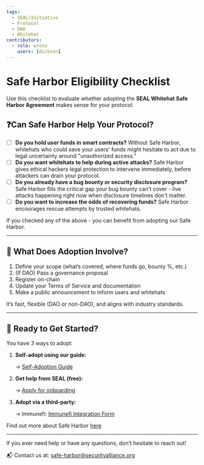 ```yaml
---
tags:
  - SEAL/Initiative
  - Protocol
  - DAO
  - Whitehat
contributors:
  - role: wrote
    users: [dickson]
---
```


# Safe Harbor Eligibility Checklist

Use this checklist to evaluate whether adopting the **SEAL Whitehat Safe Harbor Agreement** makes sense for your protocol.

## ❓Can Safe Harbor Help Your Protocol?

- [ ]  **Do you hold user funds in smart contracts?** Without Safe Harbor, whitehats who could save your users' funds might hesitate to act due to legal uncertainty around "unauthorized access."
- [ ]  **Do you want whitehats to help during active attacks?** Safe Harbor gives ethical hackers legal protection to intervene immediately, before attackers can drain your protocol.
- [ ]  **Do you already have a bug bounty or security disclosure program?** Safe Harbor fills the critical gap your bug bounty can't cover - live attacks happening right now when disclosure timelines don't matter.
- [ ]  **Do you want to increase the odds of recovering funds?** Safe Harbor encourages rescue attempts by trusted whitehats.

If you checked any of the above - you can benefit from adopting our Safe Harbor.

---

## 🎯 What Does Adoption Involve?

1. Define your scope (what’s covered, where funds go, bounty %, etc.)
2. (If DAO) Pass a governance proposal
3. Register on-chain
4. Update your Terms of Service and documentation
5. Make a public announcement to inform users and whitehats

It’s fast, flexible (DAO or non-DAO), and aligns with industry standards.

---

## 🚀 Ready to Get Started?

You have 3 ways to adopt:

1. **Self-adopt using our guide:**
    
    → [Self-Adoption Guide](https://securityalliance.notion.site/public-seal-safe-harbor-self-adoption-guide?pvs=74)
    
2. **Get help from SEAL (free):**
    
    → [Apply for onboarding](https://form.typeform.com/to/QF3YjWno)
    
3. **Adopt via a third-party:**
    
    → Immunefi: [Immunefi Integration Form](https://docs.google.com/forms/d/e/1FAIpQLSehHw_KyNfSr9YbnO1AB3OZ4cvVS2oInIxdveCPguR9GSxZFQ/viewform)
    

Find out more about Safe Harbor [here](https://securityalliance.notion.site/public-safe-harbor?pvs=74)

---

If you ever need help or have any questions, don’t hesitate to reach out!

📬 Contact us at: [safe-harbor@securityalliance.org](mailto:safe-harbor@securityalliance.org)
